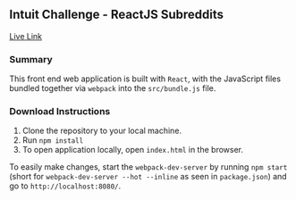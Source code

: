 ## Intuit Challenge - ReactJS Subreddits

[Live Link][livelink]

[livelink]: https://nequalszero.github.io/EntytleImageCarousel/

### Summary
This front end web application is built with `React`, with the JavaScript files bundled together via `webpack` into the `src/bundle.js` file.  

### Download Instructions
1. Clone the repository to your local machine.
2. Run `npm install`
3. To open application locally, open `index.html` in the browser.

To easily make changes, start the `webpack-dev-server` by running `npm start` (short for `webpack-dev-server --hot --inline` as seen in `package.json`) and go to `http://localhost:8080/`.
